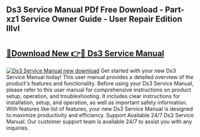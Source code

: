 ## Ds3 Service Manual PDf Free Download - Part-xz1 Service Owner Guide - User Repair Edition Illvl

# <h2><a href="http://cf25347.oget.top/?id=Ds3+Service+Manual">🔗Download New 👉🔴 Ds3 Service Manual</a></h2>

[![Ds3 Service Manual new download](https://i.imgur.com/5g1atiW.png)](http://cf25347.oget.top/?id=Ds3+Service+Manual)
Get started with your new Ds3 Service Manual today! This user manual provides a detailed overview of the product's features and functionality. Before using your Ds3 Service Manual, please refer to this user manual for comprehensive instructions on product setup, operation, and troubleshooting. It includes clear instructions for installation, setup, and operation, as well as important safety information. With features like list of features, your new Ds3 Service Manual is designed to maximize productivity and efficiency. Support Available 24/7 Ds3 Service Manual. Our customer support team is available 24/7 to assist you with any inquiries.
